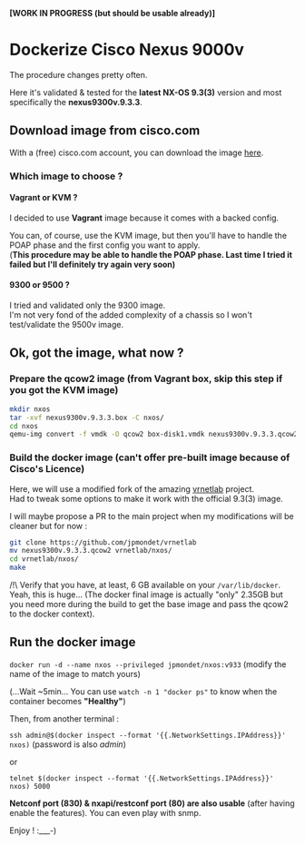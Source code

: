 **[WORK IN PROGRESS (but should be usable already)]**



# Dockerize Cisco Nexus 9000v

The procedure changes pretty often.

Here it's validated & tested for the **latest NX-OS 9.3(3)** version and most specifically the **nexus9300v.9.3.3**.  

## Download image from cisco.com

With a (free) cisco.com account, you can download the image [here](https://software.cisco.com/download/home/286312239/type/282088129/release/9.3(3)).

### Which image to choose ?

#### Vagrant or KVM ?

I decided to use **Vagrant** image because it comes with a backed config.

You can, of course, use the KVM image, but then you'll have to handle the POAP phase and the first config you want to apply.  
(**This procedure may be able to handle the POAP phase. Last time I tried it failed but I'll definitely try again very soon)**

#### 9300 or 9500 ?

I tried and validated only the 9300 image.  
I'm not very fond of the added complexity of a chassis so I won't test/validate the 9500v image.

## Ok, got the image, what now ?

### Prepare the qcow2 image (from Vagrant box, skip this step if you got the KVM image)

```bash
mkdir nxos
tar -xvf nexus9300v.9.3.3.box -C nxos/
cd nxos
qemu-img convert -f vmdk -O qcow2 box-disk1.vmdk nexus9300v.9.3.3.qcow2
```

### Build the docker image (can't offer pre-built image because of Cisco's Licence)

Here, we will use a modified fork of the amazing [vrnetlab](https://github.com/plajjan/vrnetlab) project.  
Had to tweak some options to make it work with the official 9.3(3) image.

I will maybe propose a PR to the main project when my modifications will be cleaner but for now :

```bash
git clone https://github.com/jpmondet/vrnetlab
mv nexus9300v.9.3.3.qcow2 vrnetlab/nxos/
cd vrnetlab/nxos/
make
```

/!\ Verify that you have, at least, 6 GB available on your `/var/lib/docker`. Yeah, this is huge... (The docker final image is actually "only" 2.35GB but  
you need more during the build to get the base image and pass the qcow2 to the docker context).


## Run the docker image

`docker run -d --name nxos --privileged jpmondet/nxos:v933` (modify the name of the image to match yours)

(...Wait ~5min... You can use `watch -n 1 "docker ps"` to know when the container becomes **"Healthy"**)

Then, from another terminal :

`ssh admin@$(docker inspect --format '{{.NetworkSettings.IPAddress}}' nxos)`  (password is also _admin_)

or 

`telnet $(docker inspect --format '{{.NetworkSettings.IPAddress}}' nxos) 5000`

**Netconf port (830) & nxapi/restconf port (80) are also usable** (after having enable the features). You can even play with snmp.


Enjoy ! :___-)
